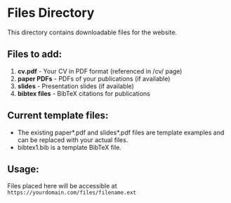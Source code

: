 # Files Directory

This directory contains downloadable files for the website.

## Files to add:

1. **cv.pdf** - Your CV in PDF format (referenced in /cv/ page)
2. **paper PDFs** - PDFs of your publications (if available)
3. **slides** - Presentation slides (if available)
4. **bibtex files** - BibTeX citations for publications

## Current template files:
- The existing paper*.pdf and slides*.pdf files are template examples and can be replaced with your actual files.
- bibtex1.bib is a template BibTeX file.

## Usage:
Files placed here will be accessible at `https://yourdomain.com/files/filename.ext` 
